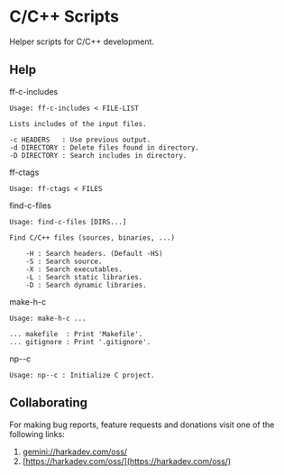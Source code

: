 # C/C++ Scripts

Helper scripts for C/C++ development.

## Help

ff-c-includes

    Usage: ff-c-includes < FILE-LIST
    
    Lists includes of the input files.
    
    -c HEADERS   : Use previous output.
    -d DIRECTORY : Delete files found in directory.
    -D DIRECTORY : Search includes in directory.

ff-ctags

    Usage: ff-ctags < FILES

find-c-files

    Usage: find-c-files [DIRS...]
    
    Find C/C++ files (sources, binaries, ...)
    
        -H : Search headers. (Default -HS)
        -S : Search source.
        -X : Search executables.
        -L : Search static libraries.
        -D : Search dynamic libraries.

make-h-c

    Usage: make-h-c ...
    
    ... makefile  : Print 'Makefile'.
    ... gitignore : Print '.gitignore'.

np--c

    Usage: np--c : Initialize C project.

## Collaborating

For making bug reports, feature requests and donations visit
one of the following links:

1. [gemini://harkadev.com/oss/](gemini://harkadev.com/oss/)
2. [https://harkadev.com/oss/](https://harkadev.com/oss/)
